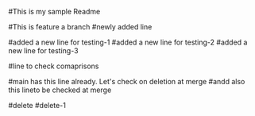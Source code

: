 
#This is my sample Readme

#This is feature a branch
#newly added line

#added a new line for testing-1
#added a new line for testing-2
#added a new line for testing-3

#line to check comaprisons

#main has this line already. Let's check on deletion at merge
#andd also this lineto be checked at merge

#delete
#delete-1